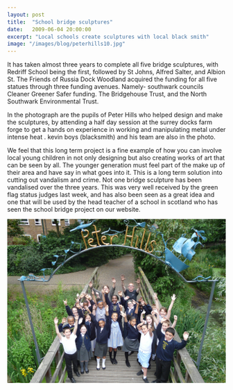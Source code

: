```yaml
---
layout: post
title:  "School bridge sculptures"
date:   2009-06-04 20:00:00
excerpt: "Local schools create sculptures with local black smith"
image: "/images/blog/peterhills10.jpg"
---
```


It has taken almost three years to complete all five bridge sculptures, with Redriff School being the first, followed by St Johns, Alfred Salter, and Albion St.
 The Friends of Russia Dock Woodland acquired the funding for all five statues through three funding avenues. Namely- southwark councils Cleaner Greener Safer funding. The Bridgehouse Trust, and the North Southwark Environmental Trust.
 
In the photograph are the pupils of Peter Hills who helped design and make the sculptures, by attending a half day session at the surrey docks farm forge to get a hands on experience in working and manipulating metal under intense heat . 
kevin boys (blacksmith) and his team are also in the photo.
 
We feel that this long term project is a fine example of how you can involve local young children in not only designing but also creating works of art that can be seen by all.  The younger generation must feel part of the make up of their area and have say in what goes into it. This is a long term solution into cutting out vandalism and crime. Not one bridge sculpture has been vandalised over the three years. This was very well received by the green flag status judges last week, and has also been seen as a great idea and one that will be used by the head teacher of a school in scotland who has seen the school bridge project on our website.

<img class="image main" src="/images/blog/peterhills11.jpg" alt="peterhills11.jpg"/>